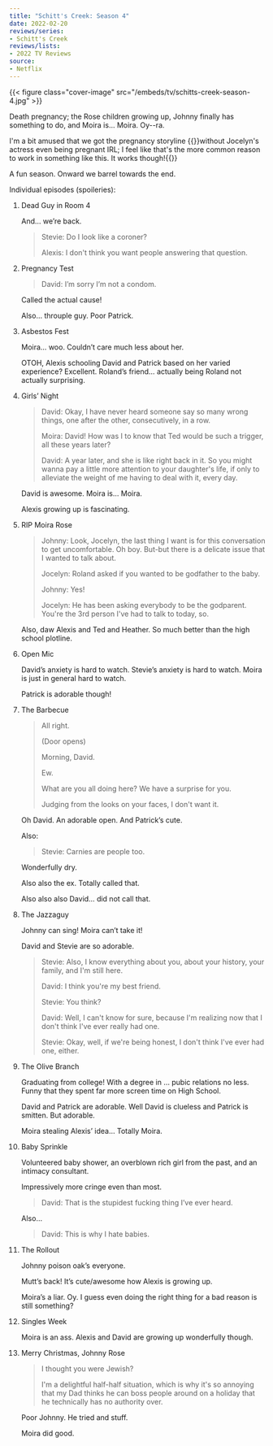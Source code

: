 ```yaml
---
title: "Schitt's Creek: Season 4"
date: 2022-02-20
reviews/series:
- Schitt's Creek
reviews/lists:
- 2022 TV Reviews
source:
- Netflix
---
```

{{< figure class="cover-image" src="/embeds/tv/schitts-creek-season-4.jpg" >}}

Death pregnancy; the Rose children growing up, Johnny finally has something to do, and Moira is... Moira. Oy--ra. 

I'm a bit amused that we got the pregnancy storyline {{<spoiler>}}without Jocelyn's actress even being pregnant IRL; I feel like that's the more common reason to work in something like this. It works though!{{</spoiler>}}

A fun season. Onward we barrel towards the end. 

<!--more-->

Individual episodes (spoileries):

1. Dead Guy in Room 4

    And… we’re back.

    > Stevie: Do I look like a coroner?
    >
    > Alexis: I don't think you want people answering that question.

2. Pregnancy Test

    > David: I’m sorry I’m not a condom.

    Called the actual cause!

    Also… throuple guy. Poor Patrick.

3. Asbestos Fest

    Moira… woo. Couldn’t care much less about her.

    OTOH, Alexis schooling David and Patrick based on her varied experience? Excellent. Roland’s friend… actually being Roland not actually surprising.

4. Girls’ Night

    > David: Okay, I have never heard someone say so many wrong things, one after the other, consecutively, in a row.
    >
    > Moira: David! How was I to know that Ted would be such a trigger, all these years later?
    >
    > David: A year later, and she is like right back in it. So you might wanna pay a little more attention to your daughter's life, if only to alleviate the weight of me having to deal with it, every day.

    David is awesome. Moira is… Moira.

    Alexis growing up is fascinating.

5. RIP Moira Rose

    > Johnny: Look, Jocelyn, the last thing I want is for this conversation to get uncomfortable. Oh boy. But-but there is a delicate issue that I wanted to talk about.
    >
    > Jocelyn: Roland asked if you wanted to be godfather to the baby.
    >
    > Johnny: Yes!
    >
    > Jocelyn: He has been asking everybody to be the godparent. You're the 3rd person I've had to talk to today, so.

    Also, daw Alexis and Ted and Heather. So much better than the high school plotline.

6. Open Mic

    David’s anxiety is hard to watch. Stevie’s anxiety is hard to watch. Moira is just in general hard to watch.

    Patrick is adorable though!

7. The Barbecue

    > All right.
    >
    > (Door opens)
    >
    > Morning, David.
    >
    > Ew.
    >
    > What are you all doing here?
    > We have a surprise for you.
    >
    > Judging from the looks on your faces, I don't want it.

    Oh David. An adorable open. And Patrick’s cute.

    Also:

    > Stevie: Carnies are people too.

    Wonderfully dry.

    Also also the ex. Totally called that.

    Also also also David… did not call that.

8. The Jazzaguy

    Johnny can sing! Moira can’t take it!

    David and Stevie are so adorable.

    > Stevie: Also, I know everything about you, about your history, your family, and I'm still here.
    >
    > David: I think you're my best friend.
    >
    > Stevie: You think?
    >
    > David: Well, I can't know for sure, because I'm realizing now that I don't think I've ever really had one.
    >
    > Stevie: Okay, well, if we're being honest, I don't think I've ever had one, either.

9. The Olive Branch

    Graduating from college! With a degree in … pubic relations no less. Funny that they spent far more screen time on High School.

    David and Patrick are adorable. Well David is clueless and Patrick is smitten. But adorable.

    Moira stealing Alexis’ idea… Totally Moira.

10. Baby Sprinkle

    Volunteered baby shower, an overblown rich girl from the past, and an intimacy consultant.

    Impressively more cringe even than most.

    > David: That is the stupidest fucking thing I’ve ever heard.

    Also…

    > David: This is why I hate babies.

11. The Rollout

    Johnny poison oak’s everyone.

    Mutt’s back! It’s cute/awesome how Alexis is growing up.

    Moira’s a liar. Oy. I guess even doing the right thing for a bad reason is still something?

12. Singles Week

    Moira is an ass. Alexis and David are growing up wonderfully though.

13. Merry Christmas, Johnny Rose

    > I thought you were Jewish?
    >
    > I'm a delightful half-half situation, which is why it's so annoying that my Dad thinks he can boss people around on a holiday that he technically has no authority over.

    Poor Johnny. He tried and stuff.

    Moira did good.